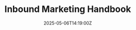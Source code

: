 ---
title: Inbound Marketing Handbook
linkTitle: Inbound Marketing Handbook
date: '2025-05-06T14:19:00Z'
weight: 1
description: Inbound Marketing aims to enhance GitLab's marketing funnel through organic
  engagement, targeting a 20% increase in website pageviews and managing inbound inquiries
  effectively. Planning is structured with quarterly OKRs and various issue templates
  for streamlined processes and vendor management.
draft: false
ref: inbound-marketing-handbook
---